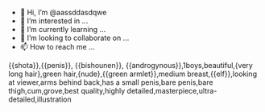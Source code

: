 - 👋 Hi, I’m @aassddasdqwe
- 👀 I’m interested in ...
- 🌱 I’m currently learning ...
- 💞️ I’m looking to collaborate on ...
- 📫 How to reach me ...

<!---
aassddasdqwe/aassddasdqwe is a ✨ special ✨ repository because its `README.md` (this file) appears on your GitHub profile.
You can click the Preview link to take a look at your changes.
--->{{shota}},{{penis}}, {{bishounen}}, {{androgynous}},1boys,beautiful,{very long hair},green hair,{nude},{{green armlet}},medium breast,{{elf}},looking at viewer,arms behind back,has a small penis,bare penis,bare thigh,cum,grove,best quality,highly detailed,masterpiece,ultra-detailed,illustration

